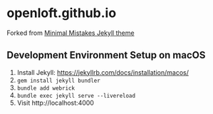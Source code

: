# openloft.github.io

Forked from [Minimal Mistakes Jekyll theme](https://mmistakes.github.io/minimal-mistakes/)

## Development Environment Setup on macOS

1. Install Jekyll: https://jekyllrb.com/docs/installation/macos/
2. `gem install jekyll bundler`
3. `bundle add webrick`
4. `bundle exec jekyll serve --livereload`
5. Visit http://localhost:4000